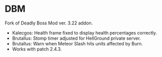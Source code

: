 DBM
===

Fork of Deadly Boss Mod ver. 3.22 addon.

- Kalecgos: Health frame fixed to display health percentages correctly.
- Brutallus: Stomp timer adjusted for HellGround private server.
- Brutallus: Warn when Meteor Slash hits units affected by Burn.
- Works with patch 2.4.3.
